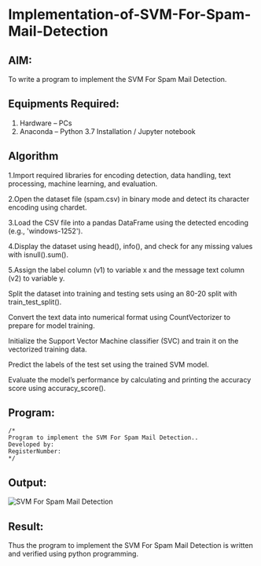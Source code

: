 # Implementation-of-SVM-For-Spam-Mail-Detection

## AIM:
To write a program to implement the SVM For Spam Mail Detection.

## Equipments Required:
1. Hardware – PCs
2. Anaconda – Python 3.7 Installation / Jupyter notebook

## Algorithm
1.Import required libraries for encoding detection, data handling, text processing, machine learning, and evaluation.

2.Open the dataset file (spam.csv) in binary mode and detect its character encoding using chardet.

3.Load the CSV file into a pandas DataFrame using the detected encoding (e.g., 'windows-1252').

4.Display the dataset using head(), info(), and check for any missing values with isnull().sum().

5.Assign the label column (v1) to variable x and the message text column (v2) to variable y.

Split the dataset into training and testing sets using an 80-20 split with train_test_split().

Convert the text data into numerical format using CountVectorizer to prepare for model training.

Initialize the Support Vector Machine classifier (SVC) and train it on the vectorized training data.

Predict the labels of the test set using the trained SVM model.

Evaluate the model’s performance by calculating and printing the accuracy score using accuracy_score().

## Program:
```
/*
Program to implement the SVM For Spam Mail Detection..
Developed by: 
RegisterNumber:  
*/
```

## Output:
![SVM For Spam Mail Detection](sam.png)


## Result:
Thus the program to implement the SVM For Spam Mail Detection is written and verified using python programming.
